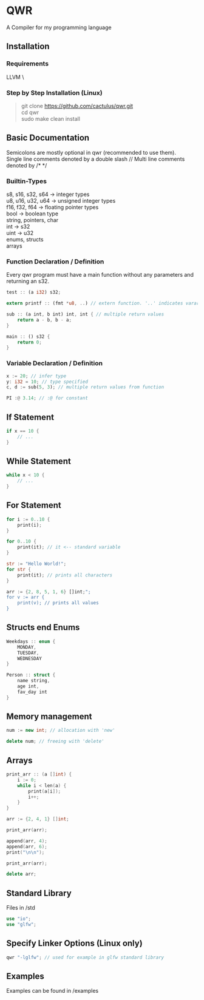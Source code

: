 # QWR
A Compiler for my programming language

## Installation
### Requirements
LLVM \

### Step by Step Installation (Linux)
> git clone https://github.com/cactulus/qwr.git \
> cd qwr \
> sudo make clean install

## Basic Documentation
Semicolons are mostly optional in qwr (recommended to use them). \
Single line comments denoted by a double slash //
Multi line comments denoted by /* */

### Builtin-Types
s8, s16, s32, s64 -> integer types \
u8, u16, u32, u64 -> unsigned integer types \
f16, f32, f64 -> floating pointer types \
bool -> boolean type \
string, pointers, char \
int -> s32 \
uint -> u32 \
enums, structs \
arrays

### Function Declaration / Definition
Every qwr program must have a main function without any parameters and returning an s32.
```Rust
test :: (a i32) s32;

extern printf :: (fmt *u8, ..) // extern function. '..' indicates varargs

sub :: (a int, b int) int, int { // multiple return values
    return a - b, b - a;
}

main :: () s32 {
    return 0;
}
```

### Variable Declaration / Definition
```Rust
x := 20; // infer type
y: i32 = 10; // type specified
c, d := sub(5, 3); // multiple return values from function

PI :@ 3.14; // :@ for constant

```

## If Statement
```Rust
if x == 10 {
    // ...
}
```

## While Statement
```Rust
while x < 10 {
    // ...
}
```

## For Statement
```Rust
for i := 0..10 {
    print(i);
}

for 0..10 {
	print(it); // it <-- standard variable
}

str := "Hello World!";
for str {
	print(it); // prints all characters
}

arr := {2, 8, 5, 1, 6} []int;";
for v := arr {
	print(v); // prints all values
}
```

## Structs end Enums
```Rust
Weekdays :: enum {
	MONDAY,
	TUESDAY,
	WEDNESDAY
}

Person :: struct {
	name string,
	age int,
	fav_day int
}
```

## Memory management
```Cpp
num := new int; // allocation with 'new'

delete num; // freeing with 'delete'
```

## Arrays
```Cpp
print_arr :: (a []int) {
	i := 0;
	while i < len(a) {
		print(a[i]);
		i++;
	}
}

arr := {2, 4, 1} []int;

print_arr(arr);

append(arr, 4);
append(arr, 6);
print("\n\n");

print_arr(arr);

delete arr;
```

## Standard Library
Files in /std
```Rust
use "io";
use "glfw";
```

## Specify Linker Options (Linux only)
```Rust
qwr "-lglfw"; // used for example in glfw standard library
```

## Examples
Examples can be found in /examples
